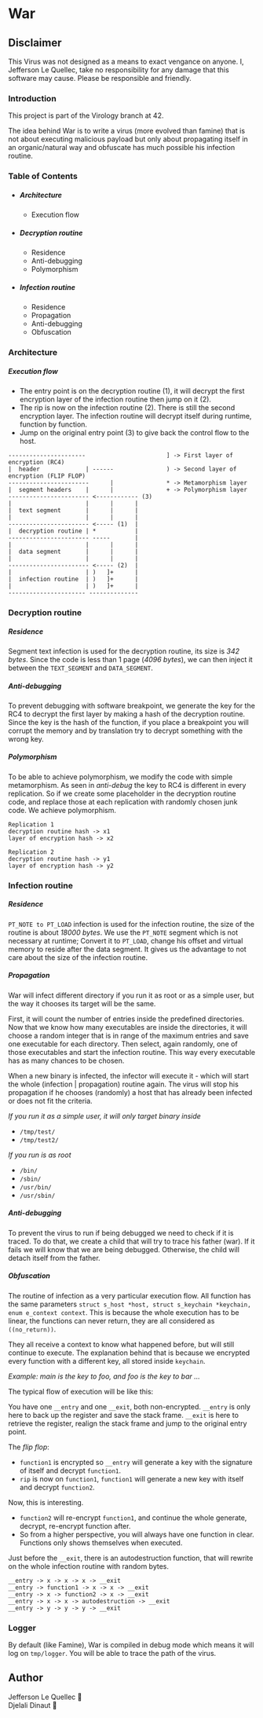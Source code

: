 # War 

## Disclaimer
This Virus was not designed as a means to exact vengance on anyone.
I, Jefferson Le Quellec, take no responsibility for any damage that this software may cause.
Please be responsible and friendly.

### Introduction
This project is part of the Virology branch at 42.

The idea behind War is to write a virus  (more evolved than famine) that is not about executing malicious payload but only about propagating itself in an organic/natural way and obfuscate has much possible his infection routine.

### Table of Contents
- ##### Architecture
    + Execution flow
- ##### Decryption routine
    + Residence
    +  Anti-debugging
    + Polymorphism
- ##### Infection routine
    + Residence
    + Propagation
    + Anti-debugging
    + Obfuscation

### Architecture
##### Execution flow

- The entry point is on the decryption routine (1), it will decrypt the first encryption layer of the infection routine then jump on it (2).
- The rip is now on the infection routine (2). There is still the second encryption layer. The infection routine will decrypt itself during runtime, function by function.
- Jump on the original entry point (3) to give back the control flow to the host.
```
----------------------                       ] -> First layer of encryption (RC4)
|  header             | ------               ) -> Second layer of encryption (FLIP FLOP)
-----------------------      |               * -> Metamorphism layer
|  segment headers    |      |               + -> Polymorphism layer
----------------------- <------------ (3)
|                     |      |      |
|  text segment       |      |      |
|                     |      |      |
----------------------- <----- (1)  |
|  decryption routine | *           |
----------------------- -----       |
|                     |      |      |
|  data segment       |      |      |
|                     |      |      |
----------------------- <----- (2)  |
|                     | )   ]+      |
|  infection routine  | )   ]+      |
|                     | )   ]+      |
---------------------- --------------
```

### Decryption routine
##### Residence
Segment text infection is used for the decryption routine, its size is *342 bytes*.
Since the code is less than 1 page (*4096 bytes*), we can then inject it between the `TEXT_SEGMENT` and `DATA_SEGMENT`.

##### Anti-debugging
To prevent debugging with software breakpoint, we generate the key for the RC4 to decrypt the first layer by making a hash of the decryption routine.
Since the key is the hash of the function, if you place a breakpoint you will corrupt the memory and by translation try to decrypt something with the wrong key.

##### Polymorphism
To be able to achieve polymorphism, we modify the code with simple metamorphism.
As seen in *anti-debug* the key to RC4 is different in every replication.
So if we create some placeholder in the decryption routine code, and replace those at each replication with randomly chosen junk code. We achieve polymorphism.

```
Replication 1
decryption routine hash -> x1
layer of encryption hash -> x2

Replication 2
decryption routine hash -> y1
layer of encryption hash -> y2
```

### Infection routine
##### Residence
`PT_NOTE to PT_LOAD` infection is used for the infection routine, the size of the routine is about *18000 bytes*.
We use the `PT_NOTE` segment which is not necessary at runtime; Convert it to `PT_LOAD`, change his offset and virtual memory to reside after the data segment.
It gives us the advantage to not care about the size of the infection routine.

##### Propagation
War will infect different directory if you run it as root or as a simple user, but the way it chooses its target will be the same.

First, it will count the number of entries inside the predefined directories. Now that we know how many executables are inside the directories, it will choose a random integer that is in range of the maximum entries and save one executable for each directory. Then select, again randomly, one of those executables and start the infection routine. This way every executable has as many chances to be chosen.

When a new binary is infected, the infector will execute it - which will start the whole (infection | propagation) routine again.
The virus will stop his propagation if he chooses (randomly) a host that has already been infected or does not fit the criteria.

*If you run it as a simple user, it will only target binary inside*
- `/tmp/test/`
- `/tmp/test2/`  

*If you run is as root*
- `/bin/`
- `/sbin/`
- `/usr/bin/`
- `/usr/sbin/`

##### Anti-debugging
To prevent the virus to run if being debugged we need to check if it is traced. To do that, we create a child that will try to trace his father (war).
If it fails we will know that we are being debugged. Otherwise, the child will detach itself from the father.

##### Obfuscation
The routine of infection as a very particular execution flow.
All function has the same parameters `struct s_host *host, struct s_keychain *keychain, enum e_context context`.
This is because the whole execution has to be linear, the functions can never return, they are all considered as `((no_return))`.

They all receive a context to know what happened before, but will still continue to execute.
The explanation behind that is because we encrypted every function with a different key, all stored inside `keychain`.

*Example: main is the key to foo, and foo is the key to bar ...*

The typical flow of execution will be like this:

You have one `__entry` and one `__exit`, both non-encrypted.
`__entry` is only here to back up the register and save the stack frame. 
`__exit` is here to retrieve the register, realign the stack frame and jump to the original entry point.

The *flip flop*:
- `function1` is encrypted so `__entry` will generate a key with the signature of itself and decrypt `function1`.
- `rip` is now on `function1`, `function1` will generate a new key with itself and decrypt `function2`.

Now, this is interesting.

- `function2` will re-encrypt `function1`, and continue the whole generate, decrypt, re-encrypt function after.
- So from a higher perspective, you will always have one function in clear. Functions only shows themselves when executed.

Just before the `__exit`, there is an autodestruction function, that will rewrite on the whole infection routine with random bytes.

```
__entry -> x -> x -> x -> __exit
__entry -> function1 -> x -> x -> __exit
__entry -> x -> function2 -> x -> __exit
__entry -> x -> x -> autodestruction -> __exit
__entry -> y -> y -> y -> __exit
```

### Logger
By default (like Famine), War is compiled in debug mode which means it will log on `tmp/logger`. You will be able to trace the path of the virus.

## Author
Jefferson Le Quellec 🐜  
Djelali Dinaut 🐜 

